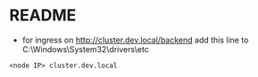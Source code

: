 # README

- for ingress on <http://cluster.dev.local/backend> add this line to C:\Windows\System32\drivers\etc

```text
<node IP> cluster.dev.local
```

